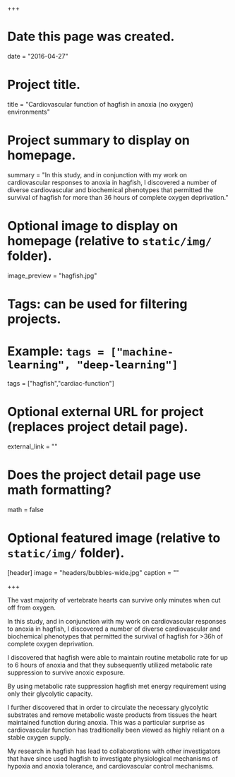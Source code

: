 +++
# Date this page was created.
date = "2016-04-27"

# Project title.
title = "Cardiovascular function of hagfish in anoxia (no oxygen) environments"

# Project summary to display on homepage.
summary = "In this study, and in conjunction with my work on cardiovascular responses to anoxia in hagfish, I discovered a number of diverse cardiovascular and biochemical phenotypes that permitted the survival of hagfish for more than 36 hours of complete oxygen deprivation."

# Optional image to display on homepage (relative to `static/img/` folder).
image_preview = "hagfish.jpg"

# Tags: can be used for filtering projects.
# Example: `tags = ["machine-learning", "deep-learning"]`
tags = ["hagfish","cardiac-function"]

# Optional external URL for project (replaces project detail page).
external_link = ""

# Does the project detail page use math formatting?
math = false

# Optional featured image (relative to `static/img/` folder).
[header]
image = "headers/bubbles-wide.jpg"
caption = ""

+++

The vast majority of vertebrate hearts can survive only minutes when cut off from oxygen. 

In this study, and in conjunction with my work on cardiovascular responses to anoxia in hagfish, I discovered a number of diverse cardiovascular and biochemical phenotypes that permitted the survival of hagfish for >36h of complete oxygen deprivation. 

I discovered that hagfish were able to maintain routine metabolic rate for up to 6 hours of anoxia and that they subsequently utilized metabolic rate suppression to survive anoxic exposure.

By using metabolic rate suppression hagfish met energy requirement using only their glycolytic capacity. 

I further discovered that in order to circulate the necessary glycolytic substrates and remove metabolic waste products from tissues the heart maintained function during anoxia. This was a particular surprise as cardiovascular function has traditionally been viewed as highly reliant on a stable oxygen supply.  

My research in hagfish has lead to collaborations with other investigators that have since used hagfish to investigate physiological mechanisms of hypoxia and anoxia tolerance, and cardiovascular control mechanisms. 


